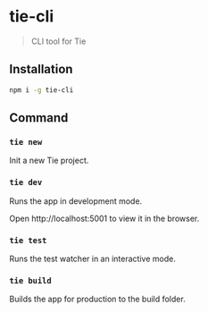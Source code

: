 # tie-cli

> CLI tool for Tie

## Installation

```bash
npm i -g tie-cli
```

## Command

### `tie new`

Init a new Tie project.

### `tie dev`

Runs the app in development mode.

Open http://localhost:5001 to view it in the browser.

### `tie test`

Runs the test watcher in an interactive mode.

### `tie build`

Builds the app for production to the build folder.


